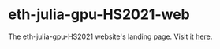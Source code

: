 # eth-julia-gpu-HS2021-web

The eth-julia-gpu-HS2021 website's landing page. Visit it [here](https://eth-vaw-glaciology.github.io/eth-julia-gpu-HS2021-web/).

